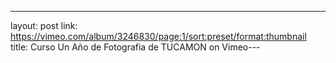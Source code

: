 ---
layout: post
link: https://vimeo.com/album/3246830/page:1/sort:preset/format:thumbnail
title: Curso  Un Año de Fotografia de TUCAMON on Vimeo---
